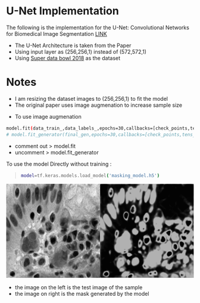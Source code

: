 # U-Net Implementation
The following is the implementation for the U-Net: Convolutional Networks for Biomedical Image Segmentation [LINK](https://arxiv.org/abs/1505.04597)

  - The U-Net Architecture is taken from the Paper
  - Using input layer as (256,256,1) instead of (572,572,1)
  - Using [Super data bowl 2018](https://www.kaggle.com/c/data-science-bowl-2018) as the dataset

# Notes

  - I am resizing the dataset images to (256,256,1) to fit the model
  - The original paper uses image augmenation to increase sample size
* To use image augmenation 
```sh
model.fit(data_train_,data_labels_,epochs=30,callbacks=[check_points,tens_board],batch_size=16)
# model.fit_generator(final_gen,epochs=30,callbacks=[check_points,tens_board])
```
* comment out > model.fit
* uncomment  > model.fit_generator

To use the model Directly without training :
>```sh
> model=tf.keras.models.load_model('masking_model.h5')
> ```
![](combined.gif)

* the image on the left is the test image of the sample
* the image on right is the mask generated by the model
